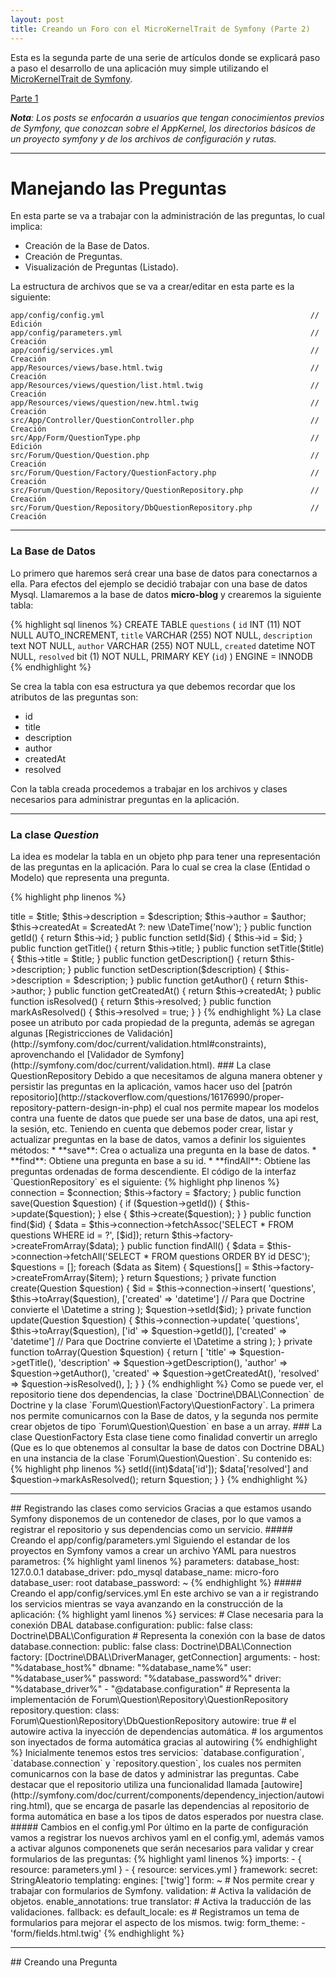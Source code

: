 ```yaml
---
layout: post
title: Creando un Foro con el MicroKernelTrait de Symfony (Parte 2)
---
```


Esta es la segunda parte de una serie de artículos donde se explicará paso a paso el desarrollo de una aplicación muy simple utilizando el [MicroKernelTrait de Symfony](http://symfony.com/doc/current/configuration/micro_kernel_trait.html).

[Parte 1](/2016/08/14/foro-micro-kernel-trait-symfony-parte-1.html)

_**Nota**: Los posts se enfocarán a usuarios que tengan conocimientos previos de Symfony, que conozcan sobre el AppKernel, los directorios básicos de un proyecto symfony y de los archivos de configuración y rutas._

- - -

# Manejando las Preguntas

En esta parte se va a trabajar con la administración de las preguntas, lo cual implica:

 * Creación de la Base de Datos.
 * Creación de Preguntas.
 * Visualización de Preguntas (Listado).

La estructura de archivos que se va a crear/editar en esta parte es la siguiente:

	app/config/config.yml                                              // Edición
	app/config/parameters.yml                                          // Creación
	app/config/services.yml                                            // Creación
    app/Resources/views/base.html.twig                                 // Creación
    app/Resources/views/question/list.html.twig                        // Creación
    app/Resources/views/question/new.html.twig                         // Creación
    src/App/Controller/QuestionController.php                          // Creación
    src/App/Form/QuestionType.php                                      // Edición
    src/Forum/Question/Question.php                                    // Creación
    src/Forum/Question/Factory/QuestionFactory.php                     // Creación
    src/Forum/Question/Repository/QuestionRepository.php               // Creación
    src/Forum/Question/Repository/DbQuestionRepository.php             // Creación

- - -

### La Base de Datos

Lo primero que haremos será crear una base de datos para conectarnos a ella. Para efectos del ejemplo se decidió trabajar con una base de datos Mysql. Llamaremos a la base de datos **micro-blog** y crearemos la siguiente tabla:

{% highlight sql linenos %}
CREATE TABLE `questions` (
    `id` INT (11) NOT NULL AUTO_INCREMENT,
    `title` VARCHAR (255) NOT NULL,
    `description` text NOT NULL,
    `author` VARCHAR (255) NOT NULL,
    `created` datetime NOT NULL,
    `resolved` bit (1) NOT NULL,
     PRIMARY KEY (`id`)
) ENGINE = INNODB
{% endhighlight %}

Se crea la tabla con esa estructura ya que debemos recordar que los atributos de las preguntas son:

 * id
 * title
 * description
 * author
 * createdAt
 * resolved

Con la tabla creada procedemos a trabajar en los archivos y clases necesarios para administrar preguntas en la aplicación.

- - - 

### La clase _Question_

La idea es modelar la tabla en un objeto php para tener una representación de las preguntas en la aplicación. Para lo cual se crea la clase (Entidad o Modelo) que representa una pregunta. 

{% highlight php linenos %}
<?php

namespace Forum\Question;

use Symfony\Component\Validator\Constraints as Assert;

class Question
{
    /** @var int */
    private $id;

    /**
     * @var string
     *
     * @Assert\NotBlank(message="Por favor, indique el título de su pregunta")
     */
    private $title;

    /**
     * @var string
     *
     * @Assert\NotBlank(message="Por favor, describa su pregunta")
     */
    private $description;

    /** @var string */
    private $author;

    /** @var \DateTime */
    private $createdAt;

    /** @var bool */
    private $resolved = false;

    public function __construct($title, $description, $author, \DateTime $createdAt = null)
    {
        $this->title = $title;
        $this->description = $description;
        $this->author = $author;
        $this->createdAt = $createdAt ?: new \DateTime('now');
    }

    public function getId() { return $this->id; }

    public function setId($id) { $this->id = $id; }

    public function getTitle() { return $this->title; }

    public function setTitle($title) { $this->title = $title; }

    public function getDescription() { return $this->description; }

    public function setDescription($description) { $this->description = $description; }

    public function getAuthor() { return $this->author; }

    public function getCreatedAt() { return $this->createdAt; }

    public function isResolved() { return $this->resolved; }

    public function markAsResolved() { $this->resolved = true; }
}
{% endhighlight %}

La clase posee un atributo por cada propiedad de la pregunta, además se agregan algunas [Registricciones de Validación](http://symfony.com/doc/current/validation.html#constraints), aprovenchando el [Validador de Symfony](http://symfony.com/doc/current/validation.html).

### La clase QuestionRepository

Debido a que necesitamos de alguna manera obtener y persistir las preguntas en la aplicación, vamos hacer uso del [patrón repositorio](http://stackoverflow.com/questions/16176990/proper-repository-pattern-design-in-php) el cual nos permite mapear los modelos contra una fuente de datos que puede ser una base de datos, una api rest, la sesión, etc.

Teniendo en cuenta que debemos poder crear, listar y actualizar preguntas en la base de datos, vamos a definir los siguientes métodos:

 * **save**: Crea o actualiza una pregunta en la base de datos.
 * **find**: Obtiene una pregunta en base a su id.
 * **findAll**: Obtiene las preguntas ordenadas de forma descendiente.

El código de la interfaz `QuestionRepository` es el siguiente:

{% highlight php linenos %}
<?php

namespace Forum\Question\Repository;

use Forum\Question\Question;

interface QuestionRepository
{
    /**
     * Agrega o Actualiza una pregunta en el repositorio.
     *
     * @param Question $question
     */
    public function save(Question $question);

    /**
     * Busca una pregunta por su id y la retorna.
     * Si no existe, rentorna null
     * @param $id
     * @return Question|null
     */
    public function find($id);

    /**
     * Retorna un arreglo de preguntas ordenados de forma descendiente.
     *
     * @return Question[]|array
     */
    public function findAll();
}
{% endhighlight %}

### La clase DbQuestionRepository

Para efectos de estos tutoriales las implementaciones de los repositorios utilizarán [Doctrine DBAL](http://docs.doctrine-project.org/projects/doctrine-dbal/en/latest/) para comunicarse con la base de datos, y asi aplicar buenas prácticas de creación de código limpio.

{% highlight php linenos %}
<?php

namespace Forum\Question\Repository;

use Doctrine\DBAL\Connection;
use Forum\Question\Factory\QuestionFactory;
use Forum\Question\Question;

class DbQuestionRepository implements QuestionRepository
{
    /**
     * @var Connection
     */
    private $connection;

    /**
     * @var QuestionFactory
     */
    private $factory;

    public function __construct(Connection $connection, QuestionFactory $factory)
    {
        $this->connection = $connection;
        $this->factory = $factory;
    }

    public function save(Question $question)
    {
        if ($question->getId()) {
            $this->update($question);
        } else {
            $this->create($question);
        }
    }

    public function find($id)
    {
        $data = $this->connection->fetchAssoc('SELECT * FROM questions WHERE id = ?', [$id]);

        return $this->factory->createFromArray($data);
    }

    public function findAll()
    {
        $data = $this->connection->fetchAll('SELECT * FROM questions ORDER BY id DESC');

        $questions = [];

        foreach ($data as $item) {
            $questions[] = $this->factory->createFromArray($item);
        }

        return $questions;
    }

    private function create(Question $question)
    {
        $id = $this->connection->insert(
            'questions',
            $this->toArray($question),
            ['created' => 'datetime'] // Para que Doctrine convierte el \Datetime a string
        );

        $question->setId($id);
    }

    private function update(Question $question)
    {
        $this->connection->update(
            'questions',
            $this->toArray($question),
            ['id' => $question->getId()],
            ['created' => 'datetime'] // Para que Doctrine convierte el \Datetime a string
        );
    }

    private function toArray(Question $question)
    {
        return [
            'title' => $question->getTitle(),
            'description' => $question->getDescription(),
            'author' => $question->getAuthor(),
            'created' => $question->getCreatedAt(),
            'resolved' => $question->isResolved(),
        ];
    }
}
{% endhighlight %}

Como se puede ver, el repositorio tiene dos dependencias, la clase `Doctrine\DBAL\Connection` de Doctrine y la clase `Forum\Question\Factory\QuestionFactory`. La primera nos permite comunicarnos con la Base de datos, y la segunda nos permite crear objetos de tipo `Forum\Question\Question` en base a un array.

### La clase QuestionFactory

Esta clase tiene como finalidad convertir un arreglo (Que es lo que obtenemos al consultar la base de datos con Doctrine DBAL) en una instancia de la clase `Forum\Question\Question`. Su contenido es:

{% highlight php linenos %}
<?php

namespace Forum\Question\Factory;

use Forum\Question\Question;

class QuestionFactory
{
    /**
     * Crea un objeto Question a partir de un arreglo
     *
     * @param array $data
     * @return Question
     */
    public function createFromArray($data)
    {
        $question = new Question(
            $data['title'],
            $data['description'],
            $data['author'],
            new \DateTime($data['created'])
        );

        $question->setId((int)$data['id']);
        $data['resolved'] and $question->markAsResolved();

        return $question;
    }
}
{% endhighlight %}

<hr>

## Registrando las clases como servicios

Gracias a que estamos usando Symfony disponemos de un contenedor de clases, por lo que vamos a registrar el repositorio y sus dependencias como un servicio.

##### Creando el app/config/parameters.yml

Siguiendo el estandar de los proyectos en Symfony vamos a crear un archivo YAML para nuestros parametros:

{% highlight yaml linenos %}
parameters:
    database_host: 127.0.0.1
    database_driver: pdo_mysql
    database_name: micro-foro
    database_user: root
    database_password: ~
{% endhighlight %}

##### Creando el app/config/services.yml

En este archivo se van a ir registrando los servicios mientras se vaya avanzando en la construcción de la aplicación:

{% highlight yaml linenos %}
services:
    # Clase necesaria para la conexión DBAL
    database.configuration:
        public: false
        class: Doctrine\DBAL\Configuration

    # Representa la conexión con la base de datos
    database.connection:
        public: false
        class: Doctrine\DBAL\Connection
        factory: [Doctrine\DBAL\DriverManager, getConnection]
        arguments:
            -   host: "%database_host%"
                dbname: "%database_name%"
                user: "%database_user%"
                password: "%database_password%"
                driver: "%database_driver%"
            - "@database.configuration"

    # Representa la implementación de Forum\Question\Repository\QuestionRepository
    repository.question:
        class: Forum\Question\Repository\DbQuestionRepository
        autowire: true # el autowire activa la inyección de dependencias automática.
        # los argumentos son inyectados de forma automática gracias al autowiring

{% endhighlight %}

Inicialmente tenemos estos tres servicios: `database.configuration`, `database.connection` y `repository.question`, los cuales nos permiten comunicarnos con la base de datos y administrar las preguntas.

Cabe destacar que el repositorio utiliza una funcionalidad llamada [autowire](http://symfony.com/doc/current/components/dependency_injection/autowiring.html), que se encarga de pasarle las dependencias al repositorio de forma automática en base a los tipos de datos esperados por nuestra clase.

##### Cambios en el config.yml

Por último en la parte de configuración vamos a registrar los nuevos archivos yaml en el config.yml, además vamos a activar algunos componenets que serán necesarios para validar y crear formularios de las preguntas:

{% highlight yaml linenos %}
imports:
    - { resource: parameters.yml }
    - { resource: services.yml }

framework:
    secret: StringAleatorio
    templating:
        engines: ['twig']
    form: ~                       # Nos permite crear y trabajar con formularios de Symfony.
    validation:                   # Activa la validación de objetos.
        enable_annotations: true
    translator:                   # Activa la traducción de las validaciones.
        fallback: es
    default_locale: es

# Registramos un tema de formularios para mejorar el aspecto de los mismos.
twig:
    form_theme:
        - 'form/fields.html.twig'
{% endhighlight %}

<hr>

## Creando una Pregunta